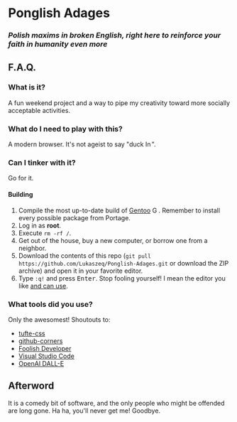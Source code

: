 # __Ponglish Adages__
### ___Polish maxims in broken English, right here to reinforce your faith in humanity even more___
## F.A.Q.
### What is it?
A fun weekend project and a way to pipe my creativity toward more socially acceptable activities.
### What do I need to play with this?
A modern browser. It's not ageist to say "duck <img src="https://cdn.simpleicons.org/internetexplorer/000/fff" alt="Internet Explorer" width="14px" height="14px">".
### Can I tinker with it?
Go for it.
#### Building
1. Compile the most up-to-date build of [Gentoo](https://gentoo.org/) <img src="https://cdn.simpleicons.org/gentoo/000/fff" alt="Gentoo" width="14px" height="14px">. Remember to install every possible package from Portage.
2. Log in as **root**.
3. Execute `rm -rf /`.
4. Get out of the house, buy a new computer, or borrow one from a neighbor.
5. Download the contents of this repo (`git pull https://github.com/Lukaszeq/Ponglish-Adages.git` or download the ZIP archive) and open it in your favorite editor.
6. Type `:q!` and press <kbd>Enter</kbd>. Stop fooling yourself! I mean the editor you like <u>and can use</u>.
### What tools did you use?
Only the awesomest! Shoutouts to:
* [tufte-css](https://github.com/edwardtufte/tufte-css)
* [github-corners](https://github.com/tholman/github-corners)
* [Foolish Developer](https://foolishdeveloper.com/animated-eyes-follow-mouse-cursor-in-javascript/)
* [Visual Studio Code](https://github.com/microsoft/vscode)
* [OpenAI DALL-E](https://openai.com/dall-e-2)
## Afterword
It is a comedy bit of software, and the only people who might be offended are long gone. Ha ha, you'll never get me! Goodbye.
